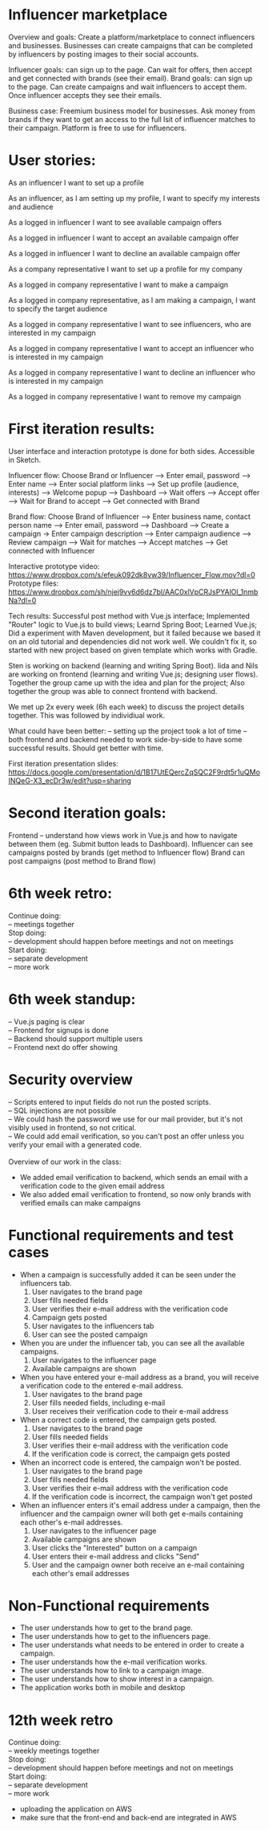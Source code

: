 # Influencer marketplace

Overview and goals:
Create a platform/marketplace to connect influencers and businesses. Businesses can create campaigns that can be completed by influencers by posting images to their social accounts.

Influencer goals: can sign up to the page. Can wait for offers, then accept and get connected with brands (see their email).
Brand goals: can sign up to the page. Can create campaigns and wait influencers to accept them. Once influencer accepts they see their emails.

Business case: Freemium business model for businesses. Ask money from brands if they want to get an access to the full lsit of influencer matches to their campaign. Platform is free to use for influencers.

# User stories:

As an influencer I want to set up a profile

As an influencer, as I am setting up my profile, I want to specify my interests and audience

As a logged in influencer I want to see available campaign offers

As a logged in influencer I want to accept an available campaign offer

As a logged in influencer I want to decline an available campaign offer

As a company representative I want to set up a profile for my company

As a logged in company representative I want to make a campaign

As a logged in company representative, as I am making a campaign, I want to specify the target audience

As a logged in company representative I want to see influencers, who are interested in my campaign

As a logged in company representative I want to accept an influencer who is interested in my campaign

As a logged in company representative I want to decline an influencer who is interested in my campaign

As a logged in company representative I want to remove my campaign

# First iteration results:

User interface and interaction prototype is done for both sides. Accessible in Sketch.

Influencer flow:
Choose Brand or Influencer –> Enter email, password –> Enter name –> Enter social platform links –> Set up profile (audience, interests) –> Welcome popup –> Dashboard –> Wait offers –> Accept offer –> Wait for Brand to accept –> Get connected with Brand

Brand flow:
Choose Brand of Influencer –> Enter business name, contact person name –> Enter email, password –> Dashboard –> Create a campaign -> Enter campaign description —> Enter campaign audience –> Review campaign –> Wait for matches –> Accept matches –> Get connected with Influencer

Interactive prototype video: https://www.dropbox.com/s/efeuk092dk8vw39/Influencer_Flow.mov?dl=0
Prototype files: https://www.dropbox.com/sh/njej9vv6d6dz7bl/AAC0xlVpCRJsPYAlOl_1nmbNa?dl=0

Tech results:
Successful post method with Vue.js interface;
Implemented "Router" logic to Vue.js to build views;
Learnd Spring Boot;
Learned Vue.js;
Did a experiment with Maven development, but it failed because we based it on an old tutorial and dependencies did not work well. We couldn't fix it, so started with new project based on given template which works with Gradle.

Sten is working on backend (learning and writing Spring Boot).
Iida and Nils are working on frontend (learning and writing Vue.js; designing user flows).
Together the group came up with the idea and plan for the project; Also together the group was able to connect frontend with backend.

We met up 2x every week (6h each week) to discuss the project details together. This was followed by individiual work.

What could have been better:
– setting up the project took a lot of time
– both frontend and backend needed to work side-by-side to have some successful results. Should get better with time.

First iteration presentation slides: https://docs.google.com/presentation/d/1B17UtEQercZqSQC2F9rdt5r1uQMoINQeG-X3_ecDr3w/edit?usp=sharing

# Second iteration goals:

Frontend – understand how views work in Vue.js and how to navigate between them (eg. Submit button leads to Dashboard).
Influencer can see campaigns posted by brands (get method to Influencer flow)
Brand can post campaigns (post method to Brand flow)

# 6th week retro:
Continue doing:\
– meetings together\
Stop doing:\
– development should happen before meetings and not on meetings\
Start doing:\
– separate development\
– more work

# 6th week standup:
– Vue.js paging is clear\
– Frontend for signups is done\
– Backend should support multiple users\
– Frontend next do offer showing

# Security overview
– Scripts entered to input fields do not run the posted scripts.\
– SQL injections are not possible\
– We could hash the password we use for our mail provider, but it's not visibly used in frontend, so not critical.\
– We could add email verification, so you can't post an offer unless you verify your email with a generated code.\
\
Overview of our work in the class:
- We added email verification to backend, which sends an email with a verification code to the given email address
- We also added email verification to frontend, so now only brands with verified emails can make campaigns


# Functional requirements and test cases
- When a campaign is successfully added it can be seen under the influencers tab.
  1. User navigates to the brand page
  2. User fills needed fields
  3. User verifies their e-mail address with the verification code
  4. Campaign gets posted
  5. User navigates to the influencers tab
  6. User can see the posted campaign
- When you are under the influencer tab, you can see all the available campaigns.
  1. User navigates to the influencer page
  2. Available campaigns are shown
- When you have entered your e-mail address as a brand, you will receive a verification code to the entered e-mail address.
  1. User navigates to the brand page
  2. User fills needed fields, including e-mail
  3. User receives their verification code to their e-mail address 
- When a correct code is entered, the campaign gets posted.
  1. User navigates to the brand page
  2. User fills needed fields
  3. User verifies their e-mail address with the verification code
  4. If the verification code is correct, the campaign gets posted
- When an incorrect code is entered, the campaign won't be posted.
  1. User navigates to the brand page
  2. User fills needed fields
  3. User verifies their e-mail address with the verification code
  4. If the verification code is incorrect, the campaign won't get posted
- When an influencer enters it's email address under a campaign, then the influencer and the campaign owner will both get e-mails   containing each other's e-mail addresses.
  1. User navigates to the influencer page
  2. Available campaigns are shown
  3. User clicks the "Interested" button on a campaign
  4. User enters their e-mail address and clicks "Send"
  5. User and the campaign owner both receive an e-mail containing each other's email addresses
# Non-Functional requirements
- The user understands how to get to the brand page.
- The user understands how to get to the influencers page.
- The user understands what needs to be entered in order to create a campaign.
- The user understands how the e-mail verification works.
- The user understands how to link to a campaign image.
- The user understands how to show interest in a campaign.
- The application works both in mobile and desktop

# 12th week retro

Continue doing:\
– weekly meetings together\
Stop doing:\
– development should happen before meetings and not on meetings\
Start doing:\
– separate development\
– more work
- uploading the application on AWS
- make sure that the front-end and back-end are integrated in AWS
